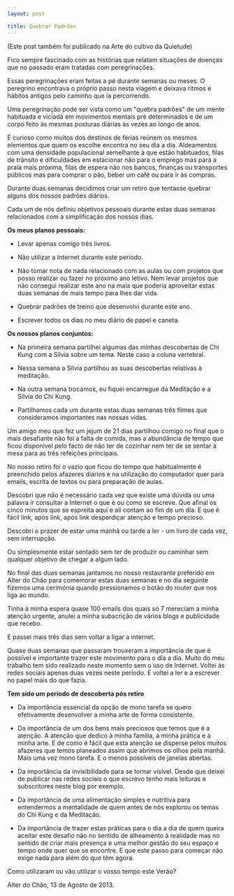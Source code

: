 ```yaml
---
layout: post

title: Quebrar Padrões
---
```

(Este post também foi publicado na Arte do cultivo da Quietude)

Fico sempre fascinado com as histórias que relatam situações de doenças que no passado eram tratadas com peregrinações.

Essas peregrinações eram feitas a pé durante semanas ou meses. O peregrino encontrava o próprio passo nesta viagem e deixava ritmos e hábitos antigos pelo caminho que ia percorrendo.

Uma peregrinação pode ser vista como um "quebra padrões" de um mente habituada e viciada em movimentos mentais pré determinados e de um corpo feito às mesmas posturas diárias às vezes ao longo de anos.

É curioso como muitos dos destinos de férias reúnem os mesmos elementos que quem os escolhe encontra no seu dia a dia. Aldeamentos com uma densidade populacional  semelhante à que estão habituados, filas de trânsito e dificuldades em estacionar não para o emprego mas para a praia mais próxima, filas de espera não nos bancos, finanças ou transportes públicos mas para comprar o pão, beber um café ou para ir às compras.

Durante duas semanas decidimos criar um retiro que tentasse quebrar alguns dos nossos padrões diários.


Cada um de nós definiu objetivos pessoais durante estas duas semanas relacionados com a simplificação dos nossos dias.

**Os meus planos pessoais:**

-  Levar apenas comigo três livros.

-  Não utilizar a Internet durante este período.

-  Não tomar nota de nada relacionado com as aulas ou com projetos que posso realizar ou fazer no próximo ano letivo. Nem levar projetos que não consegui realizar este ano na mala que poderia aproveitar estas duas semanas de mais tempo para lhes dar vida.

-  Quebrar padrões de treino que desenvolvi durante este ano.
-  Escrever todos os dias no meu diário de papel e caneta. 

**Os nossos planos conjuntos:**

-  Na primeira semana partilhei algumas das minhas  descobertas de Chi Kung com a Sílvia sobre um tema. Neste caso a coluna vertebral.

-  Nessa semana a Sílvia partilhou as suas descobertas relativas à meditação.

-  Na outra semana trocamos, eu fiquei encarregue da Meditação e a Sílvia do Chi Kung.

-  Partilhamos cada um durante estas duas semanas três filmes que consideramos importantes nas nossas vidas.

Um amigo meu que fez um jejum de 21 dias partilhou comigo no final que o mais desafiante não foi a falta de comida, mas a abundância de tempo que ficou disponível pelo facto de não ter de cozinhar nem ter de se sentar à mesa para as três refeições principais.

No nosso retiro foi o vazio que ficou do tempo que habitualmente é preenchido pelos afazeres diários e na utilização do computador quer para emails, escrita de textos ou para preparação de aulas.

Descobri que não é necessário cada vez que existe uma dúvida ou uma palavra ir consultar a Internet o que é ou como se escreve. Que afinal os cinco minutos que se espreita aqui e ali contam ao fim de um dia. E que é fácil link, após link, após link desperdiçar atenção e tempo precioso.

Descobri o prazer de estar uma manhã ou tarde a ler - um livro de cada vez, sem interrupção.

Ou simplesmente estar sentado sem ter de produzir ou caminhar sem qualquer objetivo de chegar a algum lado.

No final das duas semanas jantamos no nosso restaurante preferido em Alter do Chão para comemorar estas duas semanas e no dia seguinte fizemos uma cerimónia quando pressionamos o botão do router que nos liga ao mundo.

Tinha à minha espera quase 100 emails dos quais só 7 mereciam a minha atenção urgente, anulei a minha subscrição de vários blogs e publicidade que recebo.


E passei mais três dias sem voltar a ligar a internet.

Quase duas semanas que passaram trouxeram a importância de que é possível e importante trazer este movimento para o dia a dia. Muito do meu trabalho tem sido realizado neste momento sem o uso de Internet. Voltei às redes sociais apenas duas vezes neste período. E voltei a ler e a escrever no papel mais do que fazia.

**Tem sido um período de descoberta pós retiro**

-  Da importância essencial da opção de mono tarefa se quero efetivamente desenvolver a minha arte de forma consistente.

-  Da importância de um dos bens mais preciosos que temos que é a atenção. A atenção que dedico à minha família, à minha prática e à minha arte. E de como é fácil que esta atenção se disperse pelos muitos afazeres que temos planeados assim que abrimos os olhos pela manhã. Mais uma vez mono tarefa. E o menos possíveis de janelas abertas.

-  Da importância da invisibilidade para se tornar visível. Desde que deixei de publicar nas redes sociais o que escrevo tenho mais leituras e subscritores neste blog por exemplo.

-  Da importância de uma alimentação simples e nutritiva para entendermos a mentalidade de quem antes de nós explorou os temas do Chi Kung e da Meditação.

-  Da importância de trazer estas práticas para o dia a dia de quem queira aceitar este desafio não no sentido de alheamento à realidade mas no sentido de criar mais presença e uma melhor gestão do seu espaço e tempo onde quer que  se encontre. E que este passo para começar não exige nada para além do que têm agora. 

Como utilizaram ou vão utilizar o vosso tempo este Verão?

Alter do Chão, 13 de Agosto de 2013.